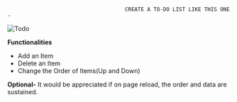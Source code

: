                                          CREATE A TO-DO LIST LIKE THIS ONE - 


![Todo](https://user-images.githubusercontent.com/66417880/193990733-7de8de40-0da9-4b50-98f6-2ac3221828eb.png)

**Functionalities**
- Add an Item
- Delete an Item
- Change the Order of Items(Up and Down)

**Optional-** It would be appreciated if on page reload, the order and data are sustained.
